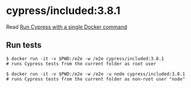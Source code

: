 # cypress/included:3.8.1

Read [Run Cypress with a single Docker command](https://www.cypress.io/blog/2019/05/02/run-cypress-with-a-single-docker-command/)

## Run tests

```shell
$ docker run -it -v $PWD:/e2e -w /e2e cypress/included:3.8.1
# runs Cypress tests from the current folder as root user

$ docker run -it -v $PWD:/e2e -w /e2e -u node cypress/included:3.8.1
# runs Cypress tests from the current folder as non-root user "node"
```
